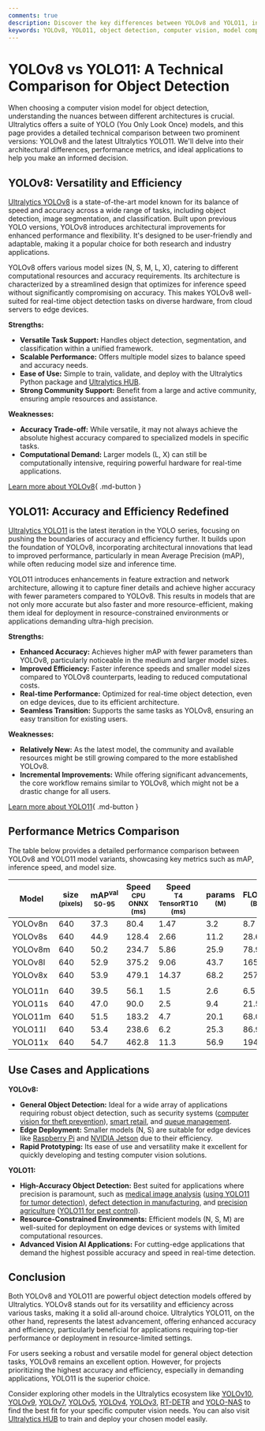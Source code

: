 ```yaml
---
comments: true
description: Discover the key differences between YOLOv8 and YOLO11, including architecture, performance metrics, and best use cases for superior object detection.
keywords: YOLOv8, YOLO11, object detection, computer vision, model comparison, Ultralytics, YOLO models, performance metrics, machine learning
---
```


# YOLOv8 vs YOLO11: A Technical Comparison for Object Detection

When choosing a computer vision model for object detection, understanding the nuances between different architectures is crucial. Ultralytics offers a suite of YOLO (You Only Look Once) models, and this page provides a detailed technical comparison between two prominent versions: YOLOv8 and the latest Ultralytics YOLO11. We'll delve into their architectural differences, performance metrics, and ideal applications to help you make an informed decision.

<script async src="https://cdn.jsdelivr.net/npm/chart.js@3.9.1/dist/chart.min.js"></script>
<script defer src="../../javascript/benchmark.js"></script>

<canvas id="modelComparisonChart" width="1024" height="400" active-models='["YOLOv8", "YOLO11"]'></canvas>

## YOLOv8: Versatility and Efficiency

[Ultralytics YOLOv8](https://www.ultralytics.com/yolo) is a state-of-the-art model known for its balance of speed and accuracy across a wide range of tasks, including object detection, image segmentation, and classification. Built upon previous YOLO versions, YOLOv8 introduces architectural improvements for enhanced performance and flexibility. It's designed to be user-friendly and adaptable, making it a popular choice for both research and industry applications.

YOLOv8 offers various model sizes (N, S, M, L, X), catering to different computational resources and accuracy requirements. Its architecture is characterized by a streamlined design that optimizes for inference speed without significantly compromising on accuracy. This makes YOLOv8 well-suited for real-time object detection tasks on diverse hardware, from cloud servers to edge devices.

**Strengths:**

- **Versatile Task Support:** Handles object detection, segmentation, and classification within a unified framework.
- **Scalable Performance:** Offers multiple model sizes to balance speed and accuracy needs.
- **Ease of Use:** Simple to train, validate, and deploy with the Ultralytics Python package and [Ultralytics HUB](https://www.ultralytics.com/hub).
- **Strong Community Support:** Benefit from a large and active community, ensuring ample resources and assistance.

**Weaknesses:**

- **Accuracy Trade-off:** While versatile, it may not always achieve the absolute highest accuracy compared to specialized models in specific tasks.
- **Computational Demand:** Larger models (L, X) can still be computationally intensive, requiring powerful hardware for real-time applications.

[Learn more about YOLOv8](https://docs.ultralytics.com/models/yolov8/){ .md-button }

## YOLO11: Accuracy and Efficiency Redefined

[Ultralytics YOLO11](https://www.ultralytics.com/yolo) is the latest iteration in the YOLO series, focusing on pushing the boundaries of accuracy and efficiency further. It builds upon the foundation of YOLOv8, incorporating architectural innovations that lead to improved performance, particularly in mean Average Precision (mAP), while often reducing model size and inference time.

YOLO11 introduces enhancements in feature extraction and network architecture, allowing it to capture finer details and achieve higher accuracy with fewer parameters compared to YOLOv8. This results in models that are not only more accurate but also faster and more resource-efficient, making them ideal for deployment in resource-constrained environments or applications demanding ultra-high precision.

**Strengths:**

- **Enhanced Accuracy:** Achieves higher mAP with fewer parameters than YOLOv8, particularly noticeable in the medium and larger model sizes.
- **Improved Efficiency:** Faster inference speeds and smaller model sizes compared to YOLOv8 counterparts, leading to reduced computational costs.
- **Real-time Performance:** Optimized for real-time object detection, even on edge devices, due to its efficient architecture.
- **Seamless Transition:** Supports the same tasks as YOLOv8, ensuring an easy transition for existing users.

**Weaknesses:**

- **Relatively New:** As the latest model, the community and available resources might be still growing compared to the more established YOLOv8.
- **Incremental Improvements:** While offering significant advancements, the core workflow remains similar to YOLOv8, which might not be a drastic change for all users.

[Learn more about YOLO11](https://docs.ultralytics.com/models/yolo11/){ .md-button }

## Performance Metrics Comparison

The table below provides a detailed performance comparison between YOLOv8 and YOLO11 model variants, showcasing key metrics such as mAP, inference speed, and model size.

| Model   | size<br><sup>(pixels) | mAP<sup>val<br>50-95 | Speed<br><sup>CPU ONNX<br>(ms) | Speed<br><sup>T4 TensorRT10<br>(ms) | params<br><sup>(M) | FLOPs<br><sup>(B) |
| ------- | --------------------- | -------------------- | ------------------------------ | ----------------------------------- | ------------------ | ----------------- |
| YOLOv8n | 640                   | 37.3                 | 80.4                           | 1.47                                | 3.2                | 8.7               |
| YOLOv8s | 640                   | 44.9                 | 128.4                          | 2.66                                | 11.2               | 28.6              |
| YOLOv8m | 640                   | 50.2                 | 234.7                          | 5.86                                | 25.9               | 78.9              |
| YOLOv8l | 640                   | 52.9                 | 375.2                          | 9.06                                | 43.7               | 165.2             |
| YOLOv8x | 640                   | 53.9                 | 479.1                          | 14.37                               | 68.2               | 257.8             |
|         |                       |                      |                                |                                     |                    |                   |
| YOLO11n | 640                   | 39.5                 | 56.1                           | 1.5                                 | 2.6                | 6.5               |
| YOLO11s | 640                   | 47.0                 | 90.0                           | 2.5                                 | 9.4                | 21.5              |
| YOLO11m | 640                   | 51.5                 | 183.2                          | 4.7                                 | 20.1               | 68.0              |
| YOLO11l | 640                   | 53.4                 | 238.6                          | 6.2                                 | 25.3               | 86.9              |
| YOLO11x | 640                   | 54.7                 | 462.8                          | 11.3                                | 56.9               | 194.9             |

## Use Cases and Applications

**YOLOv8:**

- **General Object Detection:** Ideal for a wide array of applications requiring robust object detection, such as security systems ([computer vision for theft prevention](https://www.ultralytics.com/blog/computer-vision-for-theft-prevention-enhancing-security)), [smart retail](https://www.ultralytics.com/event/build-intelligent-stores-with-ultralytics-yolov8-and-seeed-studio), and [queue management](https://www.ultralytics.com/blog/revolutionizing-queue-management-with-ultralytics-yolov8-and-openvino).
- **Edge Deployment:** Smaller models (N, S) are suitable for edge devices like [Raspberry Pi](https://docs.ultralytics.com/guides/raspberry-pi/) and [NVIDIA Jetson](https://docs.ultralytics.com/guides/nvidia-jetson/) due to their efficiency.
- **Rapid Prototyping:** Its ease of use and versatility make it excellent for quickly developing and testing computer vision solutions.

**YOLO11:**

- **High-Accuracy Object Detection:** Best suited for applications where precision is paramount, such as [medical image analysis](https://www.ultralytics.com/glossary/medical-image-analysis) ([using YOLO11 for tumor detection](https://www.ultralytics.com/blog/using-yolo11-for-tumor-detection-in-medical-imaging)), [defect detection in manufacturing](https://www.ultralytics.com/solutions/ai-in-manufacturing), and [precision agriculture](https://www.ultralytics.com/solutions/ai-in-agriculture) ([YOLO11 for pest control](https://www.ultralytics.com/blog/leverage-ultralytics-yolo11-object-detection-for-pest-control)).
- **Resource-Constrained Environments:** Efficient models (N, S, M) are well-suited for deployment on edge devices or systems with limited computational resources.
- **Advanced Vision AI Applications:** For cutting-edge applications that demand the highest possible accuracy and speed in real-time detection.

## Conclusion

Both YOLOv8 and YOLO11 are powerful object detection models offered by Ultralytics. YOLOv8 stands out for its versatility and efficiency across various tasks, making it a solid all-around choice. Ultralytics YOLO11, on the other hand, represents the latest advancement, offering enhanced accuracy and efficiency, particularly beneficial for applications requiring top-tier performance or deployment in resource-limited settings.

For users seeking a robust and versatile model for general object detection tasks, YOLOv8 remains an excellent option. However, for projects prioritizing the highest accuracy and efficiency, especially in demanding applications, YOLO11 is the superior choice.

Consider exploring other models in the Ultralytics ecosystem like [YOLOv10](https://docs.ultralytics.com/models/yolov10/), [YOLOv9](https://docs.ultralytics.com/models/yolov9/), [YOLOv7](https://docs.ultralytics.com/models/yolov7/), [YOLOv5](https://docs.ultralytics.com/models/yolov5/), [YOLOv4](https://docs.ultralytics.com/models/yolov4/), [YOLOv3](https://docs.ultralytics.com/models/yolov3/), [RT-DETR](https://docs.ultralytics.com/models/rtdetr/) and [YOLO-NAS](https://docs.ultralytics.com/models/yolo-nas/) to find the best fit for your specific computer vision needs. You can also visit [Ultralytics HUB](https://www.ultralytics.com/hub) to train and deploy your chosen model easily.